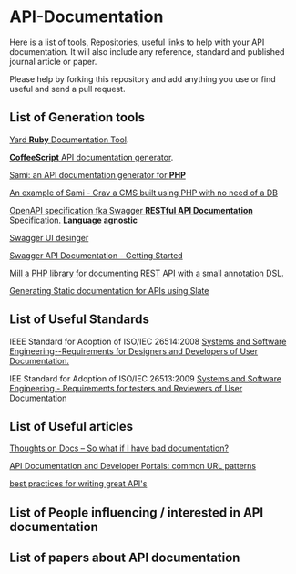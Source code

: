 # API-Documentation
Here is a list of tools, Repositories, useful links to help with your API documentation. It will also include any reference, standard and published journal article or paper.

Please help by forking this repository and add anything you use or find useful and send a pull request.

## List of Generation tools
[Yard **Ruby** Documentation Tool](http://yardoc.org/).

[**CoffeeScript** API documentation generator](https://github.com/coffeedoc/codo).

[Sami: an API documentation generator for **PHP**](https://github.com/FriendsOfPHP/Sami)

   [An example of Sami - Grav a CMS built using PHP with no need of a DB](http://learn.getgrav.org)
   
[OpenAPI specification fka Swagger **RESTful API Documentation** Specification. **Language agnostic**](https://github.com/OAI/OpenAPI-Specification/blob/master/versions/2.0.md)

[Swagger UI desinger](http://apinf.org/open-api-designer/)

[Swagger API Documentation - Getting Started](http://swagger.io/getting-started/)

[Mill a PHP library for documenting REST API with a small annotation DSL.](https://github.com/vimeo/mill)

[Generating Static documentation for APIs using Slate](https://github.com/lord/slate)


## List of Useful Standards 
IEEE Standard for Adoption of ISO/IEC 26514:2008 [Systems and Software Engineering--Requirements for Designers and Developers of User Documentation.](ieeexplore.ieee.org/document/5712775/)

IEE Standard for Adoption of ISO/IEC 26513:2009 [Systems and Software Engineering - Requirements for testers and Reviewers of User Documentation](ieeexplore.ieee.org/document/5712772)

## List of Useful articles 
[Thoughts on Docs – So what if I have bad documentation?](https://www.ibm.com/blogs/bluemix/2017/01/thoughts-on-docs/)

[API Documentation and Developer Portals: common URL patterns](https://pronovix.com/blog/api-documentation-and-developer-portals-common-url-patterns)

[best practices for writing great API's](https://github.com/squareboat/api-guidelines)


## List of People influencing / interested in API documentation

## List of papers about API documentation




